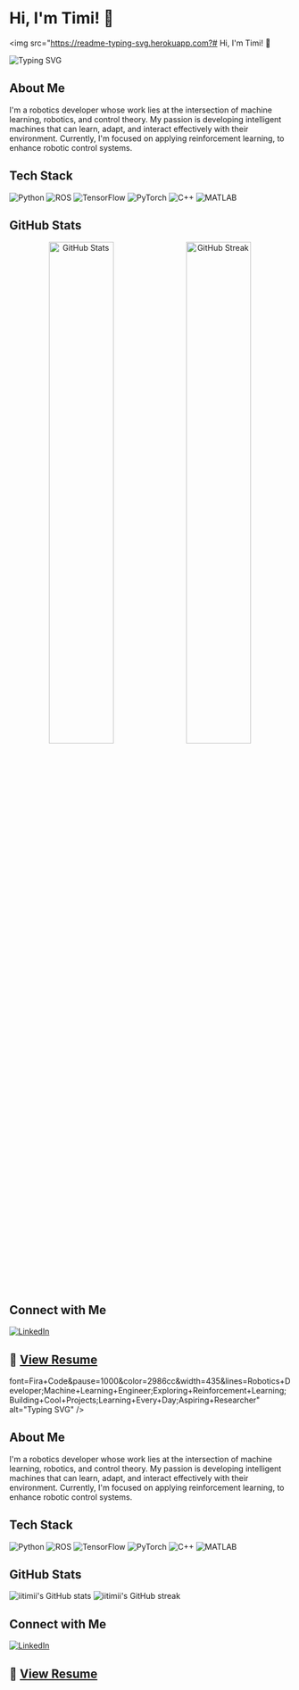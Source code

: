# Hi, I'm Timi! 👋 

<img src="https://readme-typing-svg.herokuapp.com?# Hi, I'm Timi! 👋

<img src="https://readme-typing-svg.herokuapp.com?font=Fira+Code&pause=1000&color=2986cc&width=435&lines=Robotics+Developer;Machine+Learning+Engineer;Exploring+Reinforcement+Learning;Building+Cool+Projects;Learning+Every+Day;Aspiring+Researcher" alt="Typing SVG" />

## About Me

I'm a robotics developer whose work lies at the intersection of machine learning, robotics, and control theory. My passion is developing intelligent machines that can learn, adapt, and interact effectively with their environment. Currently, I'm focused on applying reinforcement learning, to enhance robotic control systems.

## Tech Stack

![Python](https://img.shields.io/badge/-Python-black?style=flat-square&logo=Python) ![ROS](https://img.shields.io/badge/-ROS-22314E?style=flat-square&logo=ROS) ![TensorFlow](https://img.shields.io/badge/-TensorFlow-black?style=flat-square&logo=TensorFlow) ![PyTorch](https://img.shields.io/badge/-PyTorch-EE4C2C?style=flat-square&logo=PyTorch&logoColor=white) ![C++](https://img.shields.io/badge/-C++-00599C?style=flat-square&logo=C%2B%2B&logoColor=white) ![MATLAB](https://img.shields.io/badge/-MATLAB-0076A8?style=flat-square&logo=Mathworks)

## GitHub Stats

<p align="center">
  <img src="https://github-readme-stats.vercel.app/api?username=iitimii&show_icons=true&theme=tokyonight" alt="GitHub Stats" width="48%" />
  <img src="https://github-readme-streak-stats.herokuapp.com/?user=iitimii&theme=tokyonight" alt="GitHub Streak" width="48%" />
</p>

## Connect with Me

[![LinkedIn](https://img.shields.io/badge/-LinkedIn-0077B5?style=flat-square&logo=Linkedin&logoColor=white)](https://www.linkedin.com/in/timi-owolabi/)

## 📄 [View Resume](https://drive.google.com/file/d/1kHch-R7y0HAxl73Fhi4Gux988tthxH0A/view?usp=sharing)
font=Fira+Code&pause=1000&color=2986cc&width=435&lines=Robotics+Developer;Machine+Learning+Engineer;Exploring+Reinforcement+Learning;Building+Cool+Projects;Learning+Every+Day;Aspiring+Researcher" alt="Typing SVG" />

## About Me

I'm a robotics developer whose work lies at the intersection of machine learning, robotics, and control theory. My passion is developing intelligent machines that can learn, adapt, and interact effectively with their environment. Currently, I'm focused on applying reinforcement learning, to enhance robotic control systems.
## Tech Stack

![Python](https://img.shields.io/badge/-Python-black?style=flat-square&logo=Python)
![ROS](https://img.shields.io/badge/-ROS-22314E?style=flat-square&logo=ROS)
![TensorFlow](https://img.shields.io/badge/-TensorFlow-black?style=flat-square&logo=TensorFlow)
![PyTorch](https://img.shields.io/badge/-PyTorch-EE4C2C?style=flat-square&logo=PyTorch&logoColor=white)
![C++](https://img.shields.io/badge/-C++-00599C?style=flat-square&logo=C%2B%2B&logoColor=white)
![MATLAB](https://img.shields.io/badge/-MATLAB-0076A8?style=flat-square&logo=Mathworks)
## GitHub Stats

<p align="left">
  <img src="https://github-readme-stats.vercel.app/api?username=iitimii&show_icons=true&theme=tokyonight" alt="iitimii's GitHub stats"/>
  <img src="https://github-readme-streak-stats.herokuapp.com/?user=iitimii&theme=tokyonight" alt="iitimii's GitHub streak"/>
</p>

## Connect with Me
[![LinkedIn](https://img.shields.io/badge/-LinkedIn-0077B5?style=flat-square&logo=Linkedin&logoColor=white)](https://www.linkedin.com/in/timi-owolabi/)
## 📄 [View Resume](https://drive.google.com/file/d/1kHch-R7y0HAxl73Fhi4Gux988tthxH0A/view?usp=sharing)
